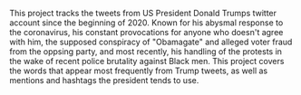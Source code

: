 This project tracks the tweets from US President Donald Trumps twitter account since the beginning of 2020. Known for his abysmal response to
the coronavirus, his constant provocations for anyone who doesn't agree with him, the supposed conspiracy of "Obamagate" and alleged
voter fraud from the oppsing party, and most recently, his handling of the protests in the wake of recent police brutality against Black men.
This project covers the words that appear most frequently from Trump tweets, as well as mentions and hashtags the president tends to use.
